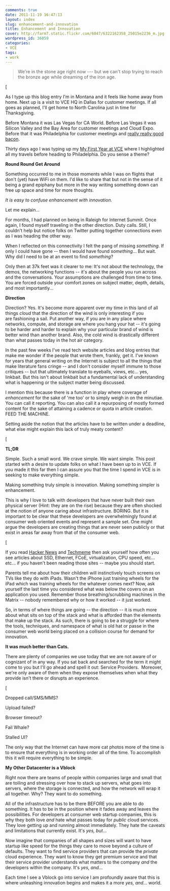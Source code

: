 ```yaml
---
comments: true
date: 2011-11-19 16:47:13
layout: index
slug: enhancement-and-innovation
title: Enhancement and Innovation
cover: http://farm7.static.flickr.com/6047/6322162358_25015e2236_m.jpg
wordpress_id: 36859
categories:
- VCE
tags:
- work
---
```


> 

> 
> We're in the stone age right now --- but we can't stop trying to reach the bronze age while dreaming of the iron age.
> 
> 





[




As I type up this blog entry I'm in Montana and it feels like home away from home. Next up is a visit to VCE HQ in Dallas for customer meetings. If all goes as planned, I'll get home to North Carolina just in time for Thanksgiving.




Before Montana it was Las Vegas for CA World. Before Las Vegas it was Silicon Valley and the Bay Area for customer meetings and Cloud Expo. Before that it was Philadelphia for customer meetings and [really really good bacon](https://foursquare.com/v/the-classic-diner/4aa3e987f964a520504420e3).




Thirty days ago I was typing up my [My First Year at VCE](http://fudge.org/my-first-year/) where I highlighted all my travels before heading to Philadelphia. Do you sense a theme?




**Round Round Get Around**




Something occurred to me in those moments while I was on flights that don't (yet) have WiFi on them. I'd like to share that but not in the sense of it being a grand epiphany but more in the way writing something down can free up space and time for more thoughts.




_It is easy to confuse enhancement with innovation._




Let me explain...









For months, I had planned on being in Raleigh for Internet Summit. Once again, I found myself traveling in the other direction. Duty calls. Still, I couldn't help but notice folks on Twitter putting together connections even as I was heading the other way.




When I reflected on this connectivity I felt the pang of missing _something_. If only I could have gone -- then I would have found _something_... But wait. Why did I need to be at an event to find _something_?




Only then at 37k feet was it clearer to me: It's not about the technology, the demos, the networking functions -- it's about the people you run across and the conversations. Your assumptions are challenged from time to time. You are forced outside your comfort zones on subject matter, depth, details, and most importantly...









**Direction**




Direction? Yes. It's become more apparent over my time in this land of all things _cloud_ that the direction of the wind is only interesting if you are fashioning a sail. Put another way, if you are in any place where networks, compute, and storage are where you hang your hat -- it's going to be harder and harder to explain why your particular brand of wind is better wind than another brand. Also, the cold wind is drastically different than what passes today in the hot air category.




In the past few weeks I've read tech website articles and blog entries that make me wonder if the people that wrote them, frankly, get it. I've known for years that general writing on the Internet is subject to all the things that make literature fans cringe -- and I don't consider myself immune to those critiques -- but that ultimately translate to eyeballs, views, etc... yes, linkbait. But this isn't about linkbait but a fundamental lack of understanding what is happening or the subject matter being discussed.




I mention this because there is a function in play where coverage of _enhancement_ for the sake of 'me too' or to simply weigh in on the minutiae. You can call it reporting. You can also call it a repurposing of mostly formed content for the sake of attaining a cadence or quota in article creation. FEED THE MACHINE.




Setting aside the notion that the articles have to be written under a deadline, what else might explain this lack of truly meaty content?




[




**TL;DR**




Simple. Such a small word. We crave simple. We want simple. This post started with a desire to update folks on what I have been up to in VCE. If you made it this far then I can assure you that the time I spend in VCE is in seeking to make everything simple.




Making something truly simple is innovation. Making something simpler is enhancement.




This is why I love to talk with developers that have never built their own physical server (Hint: they are on the rise) because they are often shocked at the notion of anyone caring about infrastructure. BORING. But it is important to be clear that these developers are overwhelmingly found at consumer web oriented events and represent a sample set. One might argue the developers are creating things that are never seen publicly or that exist in areas far away from that of the consumer web.




[




If you read [Hacker News](http://news.ycombinator.com/) and [Techmeme](http://www.techmeme.com/) then ask yourself how often you see articles about SSD, Ethernet, FCoE, virtualization, CPU speed, etc... etc... if you haven't been reading those sites -- maybe you should start.




Parents tell me about how their children will instinctively touch screens on TVs like they do with iPads. Wasn't the iPhone just training wheels for the iPad which was training wheels for the whatever comes next? Now, ask yourself the last time you considered what was below the covers on an application you used. Remember those breathing/scrubbing machines in the Matrix -- nobody remembered why or how it worked -- it just worked.




So, in terms of where things are going -- the direction -- it is much more about what sits on top of the stack and what is afforded than the elements that make up the stack. As such, there is going to be a struggle for where the tools, techniques, and namespace of what is old hat or passe in the consumer web world being placed on a collision course for demand for innovation.




**It was much better than Cats.**




There are plenty of companies we use today that we are not aware of or cognizant of in any way. If you sat back and searched for the term it might come to you but I'll go ahead and spell it out: Service Providers.  Moreover, we're only aware of them when they expose themselves when what they provide isn't there or disrupts an experience.




[




Dropped call/SMS/MMS?




Upload failed?




Browser timeout?




Fail Whale?




Stalled UI?




The only way that the Internet can have more cat photos more of the time is to ensure that everything is in working order all of the time. To accomplish this it will require everything to be simple.









**My Other Datacenter is a Vblock**




Right now there are teams of people within companies large and small that are toiling and stressing over how to stack up servers, what goes into servers, where the storage is connected, and how the network will wrap it all together. Why? They want to do something.




All of the infrastructure has to be there BEFORE you are able to do something. It has to be in the position where it fades away and leaves the possibilities. For developers at consumer web startup companies, this is why they both love _and_ hate what passes today for _public_ cloud services. They love getting up and running almost immediately. They hate the caveats and limitations that currently exist. It's _yes, but_...




Now imagine that companies of all shapes and sizes will want to have startup like speed for the things they care to move beyond a culture of defaults. They want to find service providers that can provide the _private_ cloud experience. They want to know they get premium service and that their service provider understands what matters to the company _and_ the developers within the company. It's _yes, and_...




Each time I see a Vblock go into service I am profoundly aware that this is where unleashing innovation begins and makes it a more _yes, and_... world.




 




 




 

